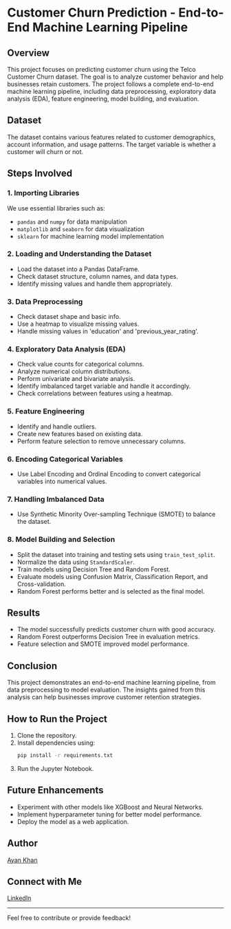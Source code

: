 # Customer Churn Prediction - End-to-End Machine Learning Pipeline

## Overview
This project focuses on predicting customer churn using the Telco Customer Churn dataset. The goal is to analyze customer behavior and help businesses retain customers. The project follows a complete end-to-end machine learning pipeline, including data preprocessing, exploratory data analysis (EDA), feature engineering, model building, and evaluation.

## Dataset
The dataset contains various features related to customer demographics, account information, and usage patterns. The target variable is whether a customer will churn or not.

## Steps Involved

### 1. Importing Libraries
We use essential libraries such as:
- `pandas` and `numpy` for data manipulation
- `matplotlib` and `seaborn` for data visualization
- `sklearn` for machine learning model implementation

### 2. Loading and Understanding the Dataset
- Load the dataset into a Pandas DataFrame.
- Check dataset structure, column names, and data types.
- Identify missing values and handle them appropriately.

### 3. Data Preprocessing
- Check dataset shape and basic info.
- Use a heatmap to visualize missing values.
- Handle missing values in 'education' and 'previous_year_rating'.

### 4. Exploratory Data Analysis (EDA)
- Check value counts for categorical columns.
- Analyze numerical column distributions.
- Perform univariate and bivariate analysis.
- Identify imbalanced target variable and handle it accordingly.
- Check correlations between features using a heatmap.

### 5. Feature Engineering
- Identify and handle outliers.
- Create new features based on existing data.
- Perform feature selection to remove unnecessary columns.

### 6. Encoding Categorical Variables
- Use Label Encoding and Ordinal Encoding to convert categorical variables into numerical values.

### 7. Handling Imbalanced Data
- Use Synthetic Minority Over-sampling Technique (SMOTE) to balance the dataset.

### 8. Model Building and Selection
- Split the dataset into training and testing sets using `train_test_split`.
- Normalize the data using `StandardScaler`.
- Train models using Decision Tree and Random Forest.
- Evaluate models using Confusion Matrix, Classification Report, and Cross-validation.
- Random Forest performs better and is selected as the final model.

## Results
- The model successfully predicts customer churn with good accuracy.
- Random Forest outperforms Decision Tree in evaluation metrics.
- Feature selection and SMOTE improved model performance.

## Conclusion
This project demonstrates an end-to-end machine learning pipeline, from data preprocessing to model evaluation. The insights gained from this analysis can help businesses improve customer retention strategies.

## How to Run the Project
1. Clone the repository.
2. Install dependencies using:
   ```bash
   pip install -r requirements.txt
   ```
3. Run the Jupyter Notebook.

## Future Enhancements
- Experiment with other models like XGBoost and Neural Networks.
- Implement hyperparameter tuning for better model performance.
- Deploy the model as a web application.

## Author

[Ayan Khan](https://github.com/Ayankhan404)

## Connect with Me

[LinkedIn](https://www.linkedin.com/in/ayan-khan-917611250/)

---
Feel free to contribute or provide feedback!


